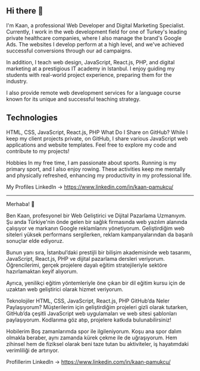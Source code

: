 ## Hi there 👋

I'm Kaan, a professional Web Developer and Digital Marketing Specialist. Currently, I work in the web development field for one of Turkey's leading private healthcare companies, where I also manage the brand's Google Ads. The websites I develop perform at a high level, and we've achieved successful conversions through our ad campaigns.

In addition, I teach web design, JavaScript, React.js, PHP, and digital marketing at a prestigious IT academy in Istanbul. I enjoy guiding my students with real-world project experience, preparing them for the industry.

I also provide remote web development services for a language course known for its unique and successful teaching strategy.

## Technologies
HTML, CSS, JavaScript, React.js, PHP
What Do I Share on GitHub?
While I keep my client projects private, on GitHub, I share various JavaScript web applications and website templates. Feel free to explore my code and contribute to my projects!

Hobbies
In my free time, I am passionate about sports. Running is my primary sport, and I also enjoy rowing. These activities keep me mentally and physically refreshed, enhancing my productivity in my professional life.

My Profiles
LinkedIn -> https://www.linkedin.com/in/kaan-pamukcu/

----------------------------------------------------------------------------------------------------------------------------------

Merhaba! 👋

Ben Kaan, profesyonel bir Web Geliştirici ve Dijital Pazarlama Uzmanıyım. Şu anda Türkiye'nin önde gelen bir sağlık firmasında web yazılım alanında çalışıyor ve markanın Google reklamlarını yönetiyorum. Geliştirdiğim web siteleri yüksek performans sergilerken, reklam kampanyalarından da başarılı sonuçlar elde ediyoruz.

Bunun yanı sıra, İstanbul’daki prestijli bir bilişim akademisinde web tasarımı, JavaScript, React.js, PHP ve dijital pazarlama dersleri veriyorum. Öğrencilerimi, gerçek projelere dayalı eğitim stratejileriyle sektöre hazırlamaktan keyif alıyorum.

Ayrıca, yenilikçi eğitim yöntemleriyle öne çıkan bir dil eğitim kursu için de uzaktan web geliştirici olarak hizmet veriyorum.

Teknolojiler
HTML, CSS, JavaScript, React.js, PHP
GitHub’da Neler Paylaşıyorum?
Müşterilerim için geliştirdiğim projeleri gizli olarak tutarken, GitHub’da çeşitli JavaScript web uygulamaları ve web sitesi şablonları paylaşıyorum. Kodlarıma göz atıp, projelere katkıda bulunabilirsiniz!

Hobilerim
Boş zamanlarımda spor ile ilgileniyorum. Koşu ana spor dalım olmakla beraber, aynı zamanda kürek çekme ile de uğraşıyorum. Hem zihinsel hem de fiziksel olarak beni taze tutan bu aktiviteler, iş hayatımdaki verimliliği de artırıyor.

Profillerim
LinkedIn -> https://www.linkedin.com/in/kaan-pamukcu/
